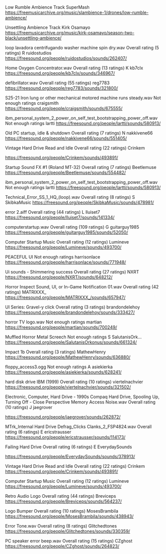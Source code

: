 
Low Rumble Ambience Track
SuperMash
https://freemusicarchive.org/music/slambience-1/drones/low-rumble-ambience/



Unsettling Ambience Track
Kirk Osamayo
https://freemusicarchive.org/music/kirk-osamayo/season-two-black/unsettling-ambience/




loop lavadora centrifugando washer machine spin dry.wav
Overall rating (5 ratings)
R
ruidostudios
https://freesound.org/people/ruidostudios/sounds/262407/



Home Oxygen Concentrator.wav
Overall rating (13 ratings)
K
kb7clx
https://freesound.org/people/kb7clx/sounds/346967/



defibrillator.wav
Overall rating (55 ratings)
reg7783
https://freesound.org/people/reg7783/sounds/321800/



S25-21 Iron lung or other mechanical motored machine runs steady.wav
Not enough ratings
craigsmith
https://freesound.org/people/craigsmith/sounds/675555/



ibm_personal_system_2_power_on_self_test_bootstrapping_power_off.wav
Not enough ratings
lartti
https://freesound.org/people/lartti/sounds/580913/



Old PC startup, idle & shutdown
Overall rating (7 ratings)
N
nakkivene66
https://freesound.org/people/nakkivene66/sounds/551405/



Vintage Hard Drive Read and Idle
Overall rating (22 ratings)
Crinkem

https://freesound.org/people/Crinkem/sounds/493891/




Startup Sound FX #1 (Roland MT-32)
Overall rating (7 ratings)
Beetlemuse
https://freesound.org/people/Beetlemuse/sounds/554482/



ibm_personal_system_2_power_on_self_test_bootstrapping_power_off.wav
Not enough ratings
lartti
https://freesound.org/people/lartti/sounds/580913/



Technical_Error_SS_1_HQ_(loop).wav
Overall rating (8 ratings)
S
SkibkaMusic
https://freesound.org/people/SkibkaMusic/sounds/478981/



error 2.aiff
Overall rating (44 ratings)
L
lluiset7
https://freesound.org/people/lluiset7/sounds/141334/




computerstartup.wav
Overall rating (109 ratings)
G
guitarguy1985
https://freesound.org/people/guitarguy1985/sounds/52050/





Computer Startup Music
Overall rating (12 ratings)
Lumineve
https://freesound.org/people/Lumineve/sounds/493700/



PEACEFUL UI
Not enough ratings
harrisonlace
https://freesound.org/people/harrisonlace/sounds/771948/




Ui sounds - Shimmering success
Overall rating (27 ratings)
NXRT
https://freesound.org/people/NXRT/sounds/648212/





Horror Inspect Sound, UI, or In-Game Notification 01.wav
Overall rating (42 ratings)
MATRIXXX_
https://freesound.org/people/MATRIXXX_/sounds/657947/



UI Series: Gravel-y click
Overall rating (3 ratings)
brandondelehoy
https://freesound.org/people/brandondelehoy/sounds/333427/




horror TV logo.wav
Not enough ratings
martian
https://freesound.org/people/martian/sounds/700249/




Muffled Horror Metal Screech
Not enough ratings
S
SalutanisOrk...
https://freesound.org/people/SalutanisOrkonus/sounds/661324/





Impact 1b
Overall rating (3 ratings)
MathewHenry
https://freesound.org/people/MathewHenry/sounds/636880/




floppy_access3.ogg
Not enough ratings
A
asiekierka
https://freesound.org/people/asiekierka/sounds/628241/





hard disk drive IBM (1999)
Overall rating (10 ratings)
viertelnachvier
https://freesound.org/people/viertelnachvier/sounds/321502/



Electronic, Computer, Hard Drive - 1990s Compaq Hard Drive, Spooling Up, Turning Off - Close Perspective Memory Access Noise.wav
Overall rating (10 ratings)
J
jaegrover

https://freesound.org/people/jaegrover/sounds/262872/




MTrk_Internal Hard Drive Defrag_Clicks Clanks_2_FSP4824.wav
Overall rating (6 ratings)
E
ericstrausser
https://freesound.org/people/ericstrausser/sounds/114173/



Failing Hard Drive
Overall rating (6 ratings)
E
EverydaySounds

https://freesound.org/people/EverydaySounds/sounds/378913/




Vintage Hard Drive Read and Idle
Overall rating (22 ratings)
Crinkem
https://freesound.org/people/Crinkem/sounds/493891/




Computer Startup Music
Overall rating (12 ratings)
Lumineve
https://freesound.org/people/Lumineve/sounds/493700/




Retro Audio Logo
Overall rating (44 ratings)
Breviceps
https://freesound.org/people/Breviceps/sounds/564237/



Logo Bumper
Overall rating (10 ratings)
MosesBrambila
https://freesound.org/people/MosesBrambila/sounds/438943/




Error Tone.wav
Overall rating (8 ratings)
Glitchedtones
https://freesound.org/people/Glitchedtones/sounds/330359/



PC speaker error beep.wav
Overall rating (15 ratings)
CZghost
https://freesound.org/people/CZghost/sounds/264823/